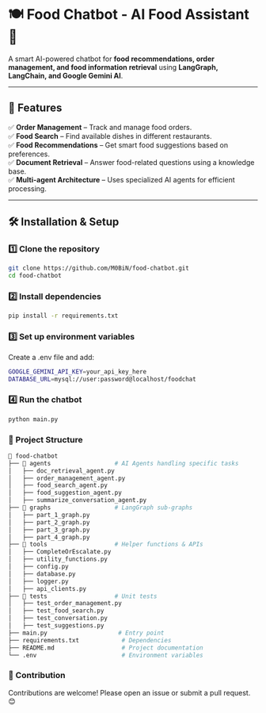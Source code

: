 # 🍽️ Food Chatbot - AI Food Assistant 🤖
A smart AI-powered chatbot for **food recommendations, order management, and food information retrieval** using **LangGraph, LangChain, and Google Gemini AI**.

---

## 🚀 Features
✅ **Order Management** – Track and manage food orders.  
✅ **Food Search** – Find available dishes in different restaurants.  
✅ **Food Recommendations** – Get smart food suggestions based on preferences.  
✅ **Document Retrieval** – Answer food-related questions using a knowledge base.  
✅ **Multi-agent Architecture** – Uses specialized AI agents for efficient processing.  

---

## 🛠️ Installation & Setup

### 1️⃣ Clone the repository
```bash
git clone https://github.com/M0BiN/food-chatbot.git
cd food-chatbot
```
### 2️⃣ Install dependencies
```bash
pip install -r requirements.txt
```

### 3️⃣ Set up environment variables
Create a .env file and add:
```bash
GOOGLE_GEMINI_API_KEY=your_api_key_here
DATABASE_URL=mysql://user:password@localhost/foodchat
```
### 4️⃣ Run the chatbot
```bash
python main.py
```

### 📂 Project Structure
```bash
📂 food-chatbot
├── 📂 agents                  # AI Agents handling specific tasks
│   ├── doc_retrieval_agent.py
│   ├── order_management_agent.py
│   ├── food_search_agent.py
│   ├── food_suggestion_agent.py
│   ├── summarize_conversation_agent.py
├── 📂 graphs                  # LangGraph sub-graphs
│   ├── part_1_graph.py
│   ├── part_2_graph.py
│   ├── part_3_graph.py
│   ├── part_4_graph.py
├── 📂 tools                   # Helper functions & APIs
│   ├── CompleteOrEscalate.py
│   ├── utility_functions.py
│   ├── config.py
│   ├── database.py
│   ├── logger.py
│   ├── api_clients.py
├── 📂 tests                   # Unit tests
│   ├── test_order_management.py
│   ├── test_food_search.py
│   ├── test_conversation.py
│   ├── test_suggestions.py
├── main.py                    # Entry point
├── requirements.txt            # Dependencies
├── README.md                   # Project documentation
└── .env                        # Environment variables
```


### 📢 Contribution
Contributions are welcome! Please open an issue or submit a pull request. 😊